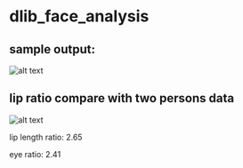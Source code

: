 # dlib_face_analysis

## sample output:
![alt text](https://github.com/theUnspecified/dlib_face_analysis/blob/master/output.jpg)


## lip ratio compare with two persons data
![alt text](https://github.com/theUnspecified/dlib_face_analysis/blob/master/lip_ratio_compare.png)


lip length ratio: 2.65

eye ratio: 2.41

